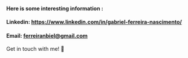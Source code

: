 



 #### Here is some interesting information :
 #### Linkedin: https://www.linkedin.com/in/gabriel-ferreira-nascimento/
 #### Email: ferreiranbiel@gmail.com


Get in touch with me! 👋
